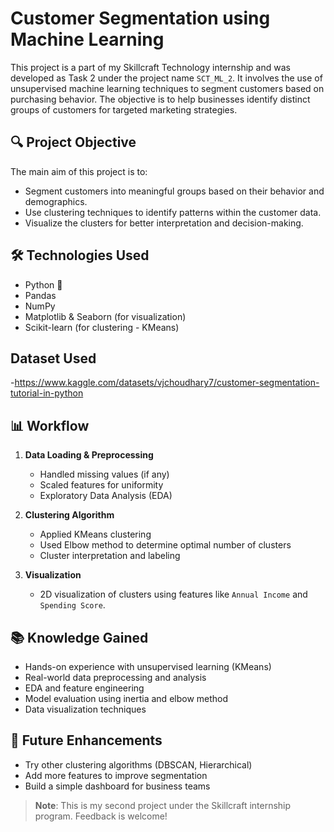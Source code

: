 # Customer Segmentation using Machine Learning

This project is a part of my Skillcraft Technology internship and was developed as Task 2 under the project name `SCT_ML_2`. It involves the use of unsupervised machine learning techniques to segment customers based on purchasing behavior. The objective is to help businesses identify distinct groups of customers for targeted marketing strategies.

## 🔍 Project Objective

The main aim of this project is to:
- Segment customers into meaningful groups based on their behavior and demographics.
- Use clustering techniques to identify patterns within the customer data.
- Visualize the clusters for better interpretation and decision-making.

## 🛠️ Technologies Used

- Python 🐍
- Pandas
- NumPy
- Matplotlib & Seaborn (for visualization)
- Scikit-learn (for clustering - KMeans)

## Dataset Used
-https://www.kaggle.com/datasets/vjchoudhary7/customer-segmentation-tutorial-in-python

## 📊 Workflow

1. **Data Loading & Preprocessing**  
   - Handled missing values (if any)  
   - Scaled features for uniformity  
   - Exploratory Data Analysis (EDA)

2. **Clustering Algorithm**  
   - Applied KMeans clustering  
   - Used Elbow method to determine optimal number of clusters  
   - Cluster interpretation and labeling

3. **Visualization**  
   - 2D visualization of clusters using features like `Annual Income` and `Spending Score`.

## 📚 Knowledge Gained

- Hands-on experience with unsupervised learning (KMeans)
- Real-world data preprocessing and analysis
- EDA and feature engineering
- Model evaluation using inertia and elbow method
- Data visualization techniques


## 📌 Future Enhancements

- Try other clustering algorithms (DBSCAN, Hierarchical)
- Add more features to improve segmentation
- Build a simple dashboard for business teams



> **Note**: This is my second project under the Skillcraft internship program. Feedback is welcome!
